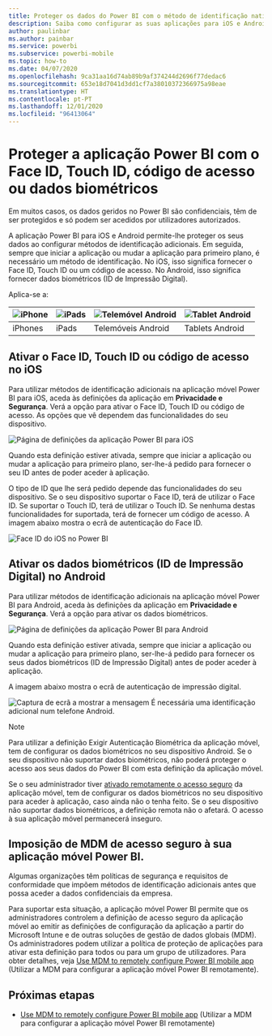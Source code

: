 ```yaml
---
title: Proteger os dados do Power BI com o método de identificação nativo do dispositivo
description: Saiba como configurar as suas aplicações para iOS e Android para que exija um método de identificação adicional antes de poder aceder aos seus dados do Power BI
author: paulinbar
ms.author: painbar
ms.service: powerbi
ms.subservice: powerbi-mobile
ms.topic: how-to
ms.date: 04/07/2020
ms.openlocfilehash: 9ca31aa16d74ab89b9af374244d2696f77dedac6
ms.sourcegitcommit: 653e18d7041d3dd1cf7a38010372366975a98eae
ms.translationtype: HT
ms.contentlocale: pt-PT
ms.lasthandoff: 12/01/2020
ms.locfileid: "96413064"
---
```

# <a name="protect-power-bi-app-with-face-id-touch-id-passcode-or-biometric-data"></a>Proteger a aplicação Power BI com o Face ID, Touch ID, código de acesso ou dados biométricos 

Em muitos casos, os dados geridos no Power BI são confidenciais, têm de ser protegidos e só podem ser acedidos por utilizadores autorizados. 

A aplicação Power BI para iOS e Android permite-lhe proteger os seus dados ao configurar métodos de identificação adicionais. Em seguida, sempre que iniciar a aplicação ou mudar a aplicação para primeiro plano, é necessário um método de identificação. No iOS, isso significa fornecer o Face ID, Touch ID ou um código de acesso. No Android, isso significa fornecer dados biométricos (ID de Impressão Digital).

Aplica-se a:

| ![iPhone](./media/mobile-native-secure-access/ios-logo-40-px.png) | ![iPads](./media/mobile-native-secure-access/ios-logo-40-px.png) | ![Telemóvel Android](././media/mobile-native-secure-access/android-logo-40-px.png) | ![Tablet Android](././media/mobile-native-secure-access/android-logo-40-px.png) |
|:--- |:--- |:--- |:--- |
|iPhones |iPads |Telemóveis Android |Tablets Android |

## <a name="turn-on-face-id-touch-id-or-passcode-on-ios"></a>Ativar o Face ID, Touch ID ou código de acesso no iOS

Para utilizar métodos de identificação adicionais na aplicação móvel Power BI para iOS, aceda às definições da aplicação em **Privacidade e Segurança**. Verá a opção para ativar o Face ID, Touch ID ou código de acesso. As opções que vê dependem das funcionalidades do seu dispositivo.

![Página de definições da aplicação Power BI para iOS](./media/mobile-native-secure-access/mobile-ios-native-secured-setting.png)

Quando esta definição estiver ativada, sempre que iniciar a aplicação ou mudar a aplicação para primeiro plano, ser-lhe-á pedido para fornecer o seu ID antes de poder aceder à aplicação.

O tipo de ID que lhe será pedido depende das funcionalidades do seu dispositivo. Se o seu dispositivo suportar o Face ID, terá de utilizar o Face ID. Se suportar o Touch ID, terá de utilizar o Touch ID. Se nenhuma destas funcionalidades for suportada, terá de fornecer um código de acesso. A imagem abaixo mostra o ecrã de autenticação do Face ID.

![Face ID do iOS no Power BI](./media/mobile-native-secure-access/mobile-ios-native-secured-faceid.png)

## <a name="turn-on-biometric-data-fingerprint-id-on-android"></a>Ativar os dados biométricos (ID de Impressão Digital) no Android

Para utilizar métodos de identificação adicionais na aplicação móvel Power BI para Android, aceda às definições da aplicação em **Privacidade e Segurança**. Verá a opção para ativar os dados biométricos.

![Página de definições da aplicação Power BI para Android](./media/mobile-native-secure-access/mobile-android-native-secured-setting.png)

Quando esta definição estiver ativada, sempre que iniciar a aplicação ou mudar a aplicação para primeiro plano, ser-lhe-á pedido para fornecer os seus dados biométricos (ID de Impressão Digital) antes de poder aceder à aplicação.

A imagem abaixo mostra o ecrã de autenticação de impressão digital.

![Captura de ecrã a mostrar a mensagem É necessária uma identificação adicional num telefone Android.](./media/mobile-native-secure-access/mobile-android-native-secured-fingerprint-id.png)

>[!NOTE]
>Para utilizar a definição Exigir Autenticação Biométrica da aplicação móvel, tem de configurar os dados biométricos no seu dispositivo Android. Se o seu dispositivo não suportar dados biométricos, não poderá proteger o acesso aos seus dados do Power BI com esta definição da aplicação móvel.
>
>Se o seu administrador tiver [ativado remotamente o acesso seguro](#mdm-enforcement-of-secure-access-to-your-power-bi-mobile-app) da aplicação móvel, tem de configurar os dados biométricos no seu dispositivo para aceder à aplicação, caso ainda não o tenha feito. Se o seu dispositivo não suportar dados biométricos, a definição remota não o afetará. O acesso à sua aplicação móvel permanecerá inseguro.

## <a name="mdm-enforcement-of-secure-access-to-your-power-bi-mobile-app"></a>Imposição de MDM de acesso seguro à sua aplicação móvel Power BI.

Algumas organizações têm políticas de segurança e requisitos de conformidade que impõem métodos de identificação adicionais antes que possa aceder a dados confidenciais da empresa.

Para suportar esta situação, a aplicação móvel Power BI permite que os administradores controlem a definição de acesso seguro da aplicação móvel ao emitir as definições de configuração da aplicação a partir do Microsoft Intune e de outras soluções de gestão de dados globais (MDM). Os administradores podem utilizar a política de proteção de aplicações para ativar esta definição para todos ou para um grupo de utilizadores. Para obter detalhes, veja [Use MDM to remotely configure Power BI mobile app](mobile-app-configuration.md#data-protection-settings-ios-and-android) (Utilizar a MDM para configurar a aplicação móvel Power BI remotamente).

## <a name="next-steps"></a>Próximas etapas
* [Use MDM to remotely configure Power BI mobile app](mobile-app-configuration.md) (Utilizar a MDM para configurar a aplicação móvel Power BI remotamente)
